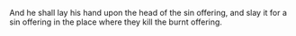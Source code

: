 And he shall lay his hand upon the head of the sin offering, and slay it for a sin offering in the place where they kill the burnt offering.
